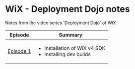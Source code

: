 # WiX - Deployment Dojo notes
Notes from the video series 'Deployment Dojo' of WiX

|Episode|Summary|
|---|---|
|[Episode 1](episodes/episode-1.md)| <ul><li>Installation of WiX v4 SDK</li><li>Installing dev builds</li></ul> |
